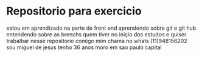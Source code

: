 <h1>  Repositorio para exercicio </h1>
<p> estou em aprendizado na parte de front end   aprendendo sobre git e git hub <br> 
entendendo sobre as brenchs  quem tiver no iniçio dos estudos e quiser trabalbar nesse repositorio comigo mim chama no whats (11)948156202<br>
 sou miguel de jesus tenho 36 anos moro em sao paulo capital </p>
